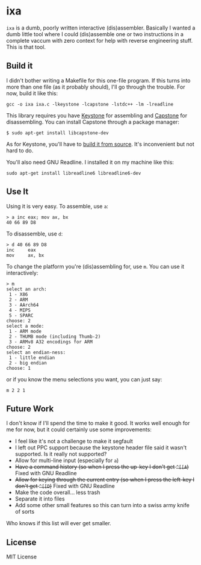 # ixa
`ixa` is a dumb, poorly written interactive (dis)assembler. Basically I wanted a dumb little tool where I could (dis)assemble one or two instructions in a complete vaccum with zero context for help with reverse engineering stuff. This is that tool.

## Build it
I didn't bother writing a Makefile for this one-file program. If this turns into more than one file (as it probably should), I'll go through the trouble. For now, build it like this:

```
gcc -o ixa ixa.c -lkeystone -lcapstone -lstdc++ -lm -lreadline
```

This library requires you have [Keystone](https://github.com/keystone-engine/keystone) for assembling and [Capstone](https://github.com/aquynh/capstone) for disassembling. You can install Capstone through a package manager:

```
$ sudo apt-get install libcapstone-dev
```

As for Keystone, you'll have to [build it from source](https://github.com/keystone-engine/keystone/blob/master/docs/COMPILE.md). It's inconvenient but not hard to do.

You'll also need GNU Readline. I installed it on my machine like this:

```
sudo apt-get install libreadline6 libreadline6-dev
```

## Use It
Using it is very easy. To assemble, use `a`:

```
> a inc eax; mov ax, bx
40 66 89 D8
```

To disassemble, use `d`:

```
> d 40 66 89 D8
inc     eax
mov     ax, bx
```

To change the platform you're (dis)assembling for, use `m`. You can use it interactively:

```
> m
select an arch:
 1 - X86
 2 - ARM
 3 - AArch64
 4 - MIPS
 5 - SPARC
choose: 2
select a mode:
 1 - ARM mode
 2 - THUMB mode (including Thumb-2)
 3 - ARMv8 A32 encodings for ARM
choose: 2
select an endian-ness:
 1 - little endian
 2 - big endian
choose: 1
```

or if you know the menu selections you want, you can just say:

```
m 2 2 1
```

## Future Work
I don't know if I'll spend the time to make it good. It works well enough for me for now, but it could certainly use some improvements:

 - I feel like it's not a challenge to make it segfault
 - I left out PPC support because the keystone header file said it wasn't supported. Is it really not supported?
 - Allow for multi-line input (especially for `a`)
 - ~~Have a command history (so when I press the up-key I don't get `^[[A`)~~ Fixed with GNU Readline
 - ~~Allow for keying through the current entry (so when I press the left-key I don't get `^[[D`)~~ Fixed with GNU Readline
 - Make the code overall... less trash
 - Separate it into files
 - Add some other small features so this can turn into a swiss army knife of sorts

Who knows if this list will ever get smaller.

## License

MIT License
